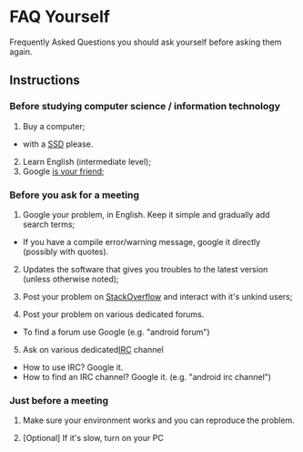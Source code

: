 # FAQ Yourself
Frequently Asked Questions you should ask yourself before asking them again.

## Instructions

### Before studying computer science / information technology
1. Buy a computer;
  * with a [SSD](https://en.wikipedia.org/wiki/Solid-state_drive) please.
2. Learn English (intermediate level);
3. Google [is your friend](http://www.lifehack.org/articles/technology/20-tips-use-google-search-efficiently.html);


### Before you ask for a meeting
1. Google your problem, in English. Keep it simple and gradually add search terms;
  * If you have a compile error/warning message, google it directly (possibly with quotes).
  
2. Updates the software that gives you troubles to the latest version (unless otherwise noted);
  
3. Post your problem on [StackOverflow](https://stackoverflow.com/) and interact with it's unkind users;

4. Post your problem on various dedicated forums.
  * To find a forum use Google (e.g. "android forum")
  
5. Ask on various dedicated[IRC](https://en.wikipedia.org/wiki/Internet_Relay_Chat) channel
  * How to use IRC? Google it.
  * How to find an IRC channel? Google it. (e.g. "android irc channel")

### Just before a meeting
1. Make sure your environment works and you can reproduce the problem.

2. [Optional] If it's slow, turn on your PC
